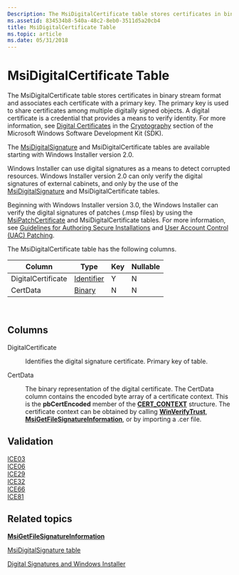 ```yaml
---
Description: The MsiDigitalCertificate table stores certificates in binary stream format and associates each certificate with a primary key.
ms.assetid: 834534b8-540a-48c2-8eb0-3511d5a20cb4
title: MsiDigitalCertificate Table
ms.topic: article
ms.date: 05/31/2018
---
```


# MsiDigitalCertificate Table

The MsiDigitalCertificate table stores certificates in binary stream format and associates each certificate with a primary key. The primary key is used to share certificates among multiple digitally signed objects. A digital certificate is a credential that provides a means to verify identity. For more information, see [Digital Certificates](https://msdn.microsoft.com/library/Aa381975(v=VS.85).aspx) in the [Cryptography](https://msdn.microsoft.com/library/Aa380255(v=VS.85).aspx) section of the Microsoft Windows Software Development Kit (SDK).

The [MsiDigitalSignature](msidigitalsignature-table.md) and MsiDigitalCertificate tables are available starting with Windows Installer version 2.0.

Windows Installer can use digital signatures as a means to detect corrupted resources. Windows Installer version 2.0 can only verify the digital signatures of external cabinets, and only by the use of the [MsiDigitalSignature](msidigitalsignature-table.md) and MsiDigitalCertificate tables.

Beginning with Windows Installer version 3.0, the Windows Installer can verify the digital signatures of patches (.msp files) by using the [MsiPatchCertificate](msipatchcertificate-table.md) and MsiDigitalCertificate tables. For more information, see [Guidelines for Authoring Secure Installations](guidelines-for-authoring-secure-installations.md) and [User Account Control (UAC) Patching](user-account-control--uac--patching.md).

The MsiDigitalCertificate table has the following columns.



| Column             | Type                         | Key | Nullable |
|--------------------|------------------------------|-----|----------|
| DigitalCertificate | [Identifier](identifier.md) | Y   | N        |
| CertData           | [Binary](binary.md)         | N   | N        |



 

## Columns

<dl> <dt>

<span id="DigitalCertificate"></span><span id="digitalcertificate"></span><span id="DIGITALCERTIFICATE"></span>DigitalCertificate
</dt> <dd>

Identifies the digital signature certificate. Primary key of table.

</dd> <dt>

<span id="CertData"></span><span id="certdata"></span><span id="CERTDATA"></span>CertData
</dt> <dd>

The binary representation of the digital certificate. The CertData column contains the encoded byte array of a certificate context. This is the **pbCertEncoded** member of the [**CERT\_CONTEXT**](https://msdn.microsoft.com/library/Aa377189(v=VS.85).aspx) structure. The certificate context can be obtained by calling [**WinVerifyTrust**](https://msdn.microsoft.com/library/Aa388208(v=VS.85).aspx), [**MsiGetFileSignatureInformation**](/windows/desktop/api/Msi/nf-msi-msigetfilesignatureinformationa), or by importing a .cer file.

</dd> </dl>

## Validation

<dl>

[ICE03](ice03.md)  
[ICE06](ice06.md)  
[ICE29](ice29.md)  
[ICE32](ice32.md)  
[ICE66](ice66.md)  
[ICE81](ice81.md)  
</dl>

## Related topics

<dl> <dt>

[**MsiGetFileSignatureInformation**](/windows/desktop/api/Msi/nf-msi-msigetfilesignatureinformationa)
</dt> <dt>

[MsiDigitalSignature table](msidigitalsignature-table.md)
</dt> <dt>

[Digital Signatures and Windows Installer](digital-signatures-and-windows-installer.md)
</dt> </dl>

 

 



